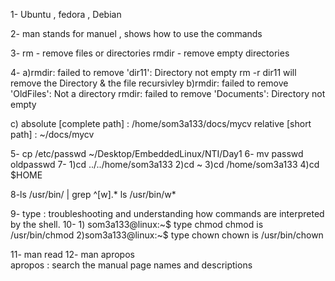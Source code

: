 1- Ubuntu , fedora , Debian 

2- man stands for manuel , shows how to use the commands

3- rm - remove files or directories
rmdir - remove empty directories

4- a)rmdir: failed to remove 'dir11': Directory not empty
    rm -r dir11  will remove the Directory & the file recursivley
b)rmdir: failed to remove 'OldFiles': Not a directory
rmdir: failed to remove 'Documents': Directory not empty

c) absolute [complete path] : /home/som3a133/docs/mycv
    relative [short path] : ~/docs/mycv

5- cp /etc/passwd ~/Desktop/EmbeddedLinux/NTI/Day1
6- mv passwd oldpasswd
7- 1)cd ../../home/som3a133
2)cd ~
3)cd /home/som3a133
4)cd $HOME

8-ls /usr/bin/ | grep ^[w].*
 ls /usr/bin/w*

9- type : troubleshooting and understanding how commands are interpreted by the shell.
10- 1) som3a133@linux:~$  type chmod
    chmod is /usr/bin/chmod
    2)som3a133@linux:~$  type chown
    chown is /usr/bin/chown

11- man read
12- man apropos  
     apropos : search the manual page names and descriptions
